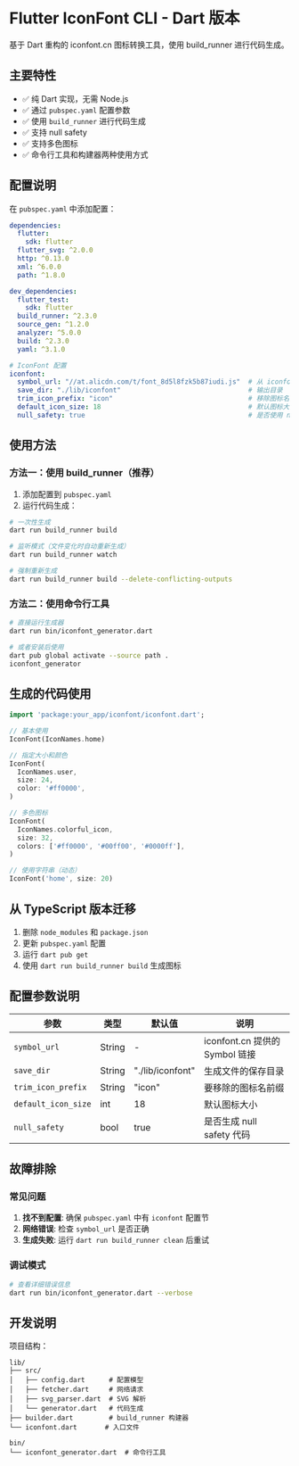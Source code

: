 # Flutter IconFont CLI - Dart 版本

基于 Dart 重构的 iconfont.cn 图标转换工具，使用 build_runner 进行代码生成。

## 主要特性

- ✅ 纯 Dart 实现，无需 Node.js
- ✅ 通过 `pubspec.yaml` 配置参数
- ✅ 使用 `build_runner` 进行代码生成
- ✅ 支持 null safety
- ✅ 支持多色图标
- ✅ 命令行工具和构建器两种使用方式

## 配置说明

在 `pubspec.yaml` 中添加配置：

```yaml
dependencies:
  flutter:
    sdk: flutter
  flutter_svg: ^2.0.0
  http: ^0.13.0
  xml: ^6.0.0
  path: ^1.8.0

dev_dependencies:
  flutter_test:
    sdk: flutter
  build_runner: ^2.3.0
  source_gen: ^1.2.0
  analyzer: ^5.0.0
  build: ^2.3.0
  yaml: ^3.1.0

# IconFont 配置
iconfont:
  symbol_url: "//at.alicdn.com/t/font_8d5l8fzk5b87iudi.js"  # 从 iconfont.cn 获取
  save_dir: "./lib/iconfont"                                # 输出目录
  trim_icon_prefix: "icon"                                  # 移除图标名前缀
  default_icon_size: 18                                     # 默认图标大小
  null_safety: true                                         # 是否使用 null safety
```

## 使用方法

### 方法一：使用 build_runner（推荐）

1. 添加配置到 `pubspec.yaml`
2. 运行代码生成：

```bash
# 一次性生成
dart run build_runner build

# 监听模式（文件变化时自动重新生成）
dart run build_runner watch

# 强制重新生成
dart run build_runner build --delete-conflicting-outputs
```

### 方法二：使用命令行工具

```bash
# 直接运行生成器
dart run bin/iconfont_generator.dart

# 或者安装后使用
dart pub global activate --source path .
iconfont_generator
```

## 生成的代码使用

```dart
import 'package:your_app/iconfont/iconfont.dart';

// 基本使用
IconFont(IconNames.home)

// 指定大小和颜色
IconFont(
  IconNames.user,
  size: 24,
  color: '#ff0000',
)

// 多色图标
IconFont(
  IconNames.colorful_icon,
  size: 32,
  colors: ['#ff0000', '#00ff00', '#0000ff'],
)

// 使用字符串（动态）
IconFont('home', size: 20)
```

## 从 TypeScript 版本迁移

1. 删除 `node_modules` 和 `package.json`
2. 更新 `pubspec.yaml` 配置
3. 运行 `dart pub get`
4. 使用 `dart run build_runner build` 生成图标

## 配置参数说明

| 参数 | 类型 | 默认值 | 说明 |
|-----|------|--------|------|
| `symbol_url` | String | - | iconfont.cn 提供的 Symbol 链接 |
| `save_dir` | String | "./lib/iconfont" | 生成文件的保存目录 |
| `trim_icon_prefix` | String | "icon" | 要移除的图标名前缀 |
| `default_icon_size` | int | 18 | 默认图标大小 |
| `null_safety` | bool | true | 是否生成 null safety 代码 |

## 故障排除

### 常见问题

1. **找不到配置**: 确保 `pubspec.yaml` 中有 `iconfont` 配置节
2. **网络错误**: 检查 `symbol_url` 是否正确
3. **生成失败**: 运行 `dart run build_runner clean` 后重试

### 调试模式

```bash
# 查看详细错误信息
dart run bin/iconfont_generator.dart --verbose
```

## 开发说明

项目结构：
```
lib/
├── src/
│   ├── config.dart      # 配置模型
│   ├── fetcher.dart     # 网络请求
│   ├── svg_parser.dart  # SVG 解析
│   └── generator.dart   # 代码生成
├── builder.dart         # build_runner 构建器
└── iconfont.dart       # 入口文件

bin/
└── iconfont_generator.dart  # 命令行工具
```
